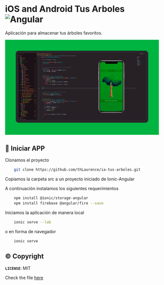 # iOS and Android Tus Arboles ![Angular](./src/assets/icon/angular_icon.ico)
Aplicación para almacenar tus árboles favoritos.

![Tus Arboles](./src/assets/design/tus-arboles.png)


## 🌲 Iniciar APP

Clonamos el proyecto
```bash
	git clone https://github.com/thLaurence/ia-tus-arboles.git
```
Copiamos la carpeta src a un proyecto iniciado
de Ionic-Angular

A continuación instalamos los siguientes requerimientos
```bash
	npm install @ionic/storage-angular
	npm install firebase @angular/fire --save
```
Iniciamos la aplicación de manera local
```bash
	ionic serve --lab
```
o en forma de navegador
```bash
	ionic serve
```
## ©️ Copyright

**`LICENSE`**: MIT

Check the file [here](./LICENSE)